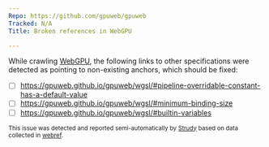 ```yaml
---
Repo: https://github.com/gpuweb/gpuweb
Tracked: N/A
Title: Broken references in WebGPU

---
```


While crawling [WebGPU](https://gpuweb.github.io/gpuweb/), the following links to other specifications were detected as pointing to non-existing anchors, which should be fixed:
* [ ] https://gpuweb.github.io/gpuweb/wgsl/#pipeline-overridable-constant-has-a-default-value
* [ ] https://gpuweb.github.io/gpuweb/wgsl/#minimum-binding-size
* [ ] https://gpuweb.github.io/gpuweb/wgsl/#builtin-variables

<sub>This issue was detected and reported semi-automatically by [Strudy](https://github.com/w3c/strudy/) based on data collected in [webref](https://github.com/w3c/webref/).</sub>
